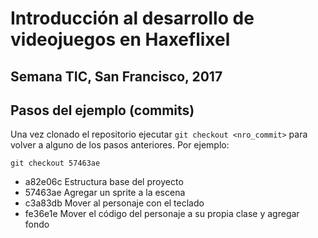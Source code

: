 # Introducción al desarrollo de videojuegos en Haxeflixel

## Semana TIC, San Francisco, 2017


## Pasos del ejemplo (commits)

Una vez clonado el repositorio ejecutar `git checkout <nro_commit>` para volver a alguno de los pasos anteriores. Por ejemplo:

```
git checkout 57463ae
```

* a82e06c Estructura base del proyecto
* 57463ae Agregar un sprite a la escena
* c3a83db Mover al personaje con el teclado
* fe36e1e Mover el código del personaje a su propia clase y agregar fondo